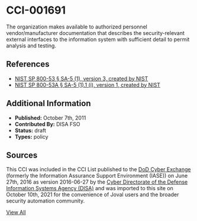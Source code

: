 # CCI-001691

The organization makes available to authorized personnel vendor/manufacturer documentation that describes the security-relevant external interfaces to the information system with sufficient detail to permit analysis and testing.

## References ##

* [NIST SP 800-53 § SA-5 (1), version 3, created by NIST](http://csrc.nist.gov/publications/PubsSPs.html)
* [NIST SP 800-53A § SA-5 (1).1 (i), version 1, created by NIST](http://csrc.nist.gov/publications/PubsSPs.html)


## Additional Information ##

* **Published:** October 7th, 2011
* **Contributed By:** DISA FSO
* **Status:** draft
* **Types:** policy

## Sources ##

This CCI was included in the CCI List published to the [DoD Cyber Exchange](https://public.cyber.mil/stigs/cci/)
(formerly the Information Assurance Support Environment (IASE)) on June 27th, 2016 as version
2016-06-27 by the [Cyber Directorate of the Defense Information Systems Agency (DISA)](https://public.cyber.mil/about-cyber/)
and was imported to this site on October 10th, 2021 for the convenience of Joval users and the broader
security automation community.

[View All](../README.md)
